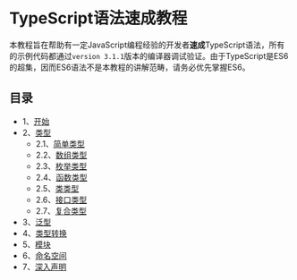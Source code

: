 # TypeScript语法速成教程

本教程旨在帮助有一定JavaScript编程经验的开发者**速成**TypeScript语法，所有的示例代码都通过`version 3.1.1`版本的编译器调试验证。由于TypeScript是ES6的超集，因而ES6语法不是本教程的讲解范畴，请务必优先掌握ES6。

## 目录

- 1、[开始](开始.md)
- 2、[类型](类型.md)
  - 2.1、[简单类型](类型/简单类型.md)
  - 2.2、[数组类型](类型/数组类型.md)
  - 2.3、[枚举类型](类型/枚举类型.md)
  - 2.4、[函数类型](类型/函数类型.md)
  - 2.5、[类类型](类型/类类型.md)
  - 2.6、[接口类型](类型/接口类型.md)
  - 2.7、[复合类型](类型/复合类型.md)
- 3、[泛型](泛型.md)
- 4、[类型转换](类型转换.md)
- 5、[模块](模块.md)
- 6、[命名空间](命名空间.md)
- 7、[深入声明](深入声明.md)
